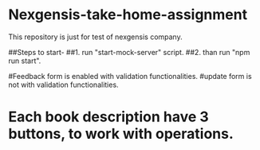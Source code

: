 # Nexgensis-take-home-assignment
This repository is just for test of nexgensis company.

##Steps to start-
##1. run "start-mock-server" script.
##2. than run "npm run start".

#Feedback form is enabled with validation functionalities.
#update form is not with validation functionalities.
# Each book description have 3 buttons, to work with operations.
